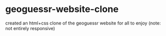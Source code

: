 # geoguessr-website-clone

created an html+css clone of the geoguessr website for all to enjoy (note: not entirely responsive)
